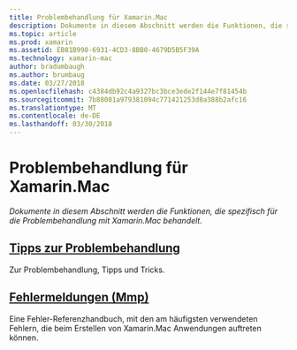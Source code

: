 ```yaml
---
title: Problembehandlung für Xamarin.Mac
description: Dokumente in diesem Abschnitt werden die Funktionen, die spezifisch für die Problembehandlung mit Xamarin.Mac behandelt.
ms.topic: article
ms.prod: xamarin
ms.assetid: EB81B998-6931-4CD3-8BB0-4679D5B5F39A
ms.technology: xamarin-mac
author: bradumbaugh
ms.author: brumbaug
ms.date: 03/27/2018
ms.openlocfilehash: c4384db92c4a9327bc3bce3ede2f144e7f81454b
ms.sourcegitcommit: 7b88081a979381094c771421253d8a388b2afc16
ms.translationtype: MT
ms.contentlocale: de-DE
ms.lasthandoff: 03/30/2018
---
```

# <a name="xamarinmac-troubleshooting"></a>Problembehandlung für Xamarin.Mac 

_Dokumente in diesem Abschnitt werden die Funktionen, die spezifisch für die Problembehandlung mit Xamarin.Mac behandelt._

##  <a name="troubleshooting-tipsmactroubleshootingtroubleshootingmd"></a>[Tipps zur Problembehandlung](~/mac/troubleshooting/troubleshooting.md)

Zur Problembehandlung, Tipps und Tricks.

##  <a name="errors-messages-mmpmactroubleshootingmmp-errorsmd"></a>[Fehlermeldungen (Mmp)](~/mac/troubleshooting/mmp-errors.md)

Eine Fehler-Referenzhandbuch, mit den am häufigsten verwendeten Fehlern, die beim Erstellen von Xamarin.Mac Anwendungen auftreten können.

